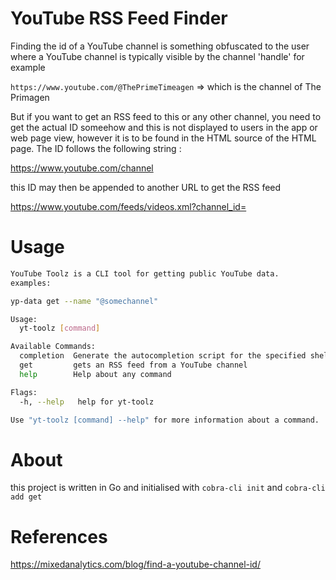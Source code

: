 # YouTube RSS Feed Finder

Finding the id of a YouTube channel is something obfuscated to the user where a YouTube channel is typically visible by the channel 'handle' for example

`https://www.youtube.com/@ThePrimeTimeagen` => which is the channel of The Primagen

But if you want to get an RSS feed to this or any other channel, you need to get the actual ID someehow and this is not displayed to users in the app or web page view, however it is to be found in the HTML source of the HTML page. The ID follows the following string :

https://www.youtube.com/channel

this ID may then be appended to another URL to get the RSS feed

https://www.youtube.com/feeds/videos.xml?channel_id=

# Usage

```bash
YouTube Toolz is a CLI tool for getting public YouTube data.
examples:

yp-data get --name "@somechannel"

Usage:
  yt-toolz [command]

Available Commands:
  completion  Generate the autocompletion script for the specified shell
  get         gets an RSS feed from a YouTube channel
  help        Help about any command

Flags:
  -h, --help   help for yt-toolz

Use "yt-toolz [command] --help" for more information about a command.
```

# About

this project is written in Go and initialised with `cobra-cli init` and `cobra-cli add get`

# References

https://mixedanalytics.com/blog/find-a-youtube-channel-id/
